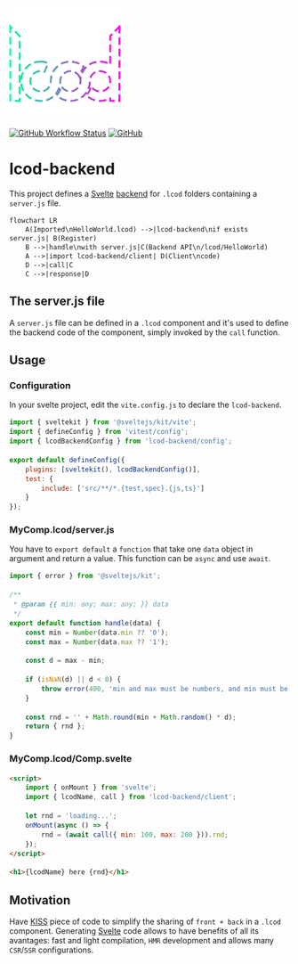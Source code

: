 <img alt="lcod animated" title="low code object descriptor" src="https://github.com/lcod-team/lcod-assets/raw/main/logo/lcod_color_border_anim.svg" style="height:200px"/>

[![GitHub Workflow Status](https://img.shields.io/github/actions/workflow/status/lcod-team/lcod-backend/ci.yml?label=tests&logo=githubactions&logoColor=success&branch=main)](https://github.com/lcod-team/lcod-backend/actions/workflows/ci.yml)
[![GitHub](https://img.shields.io/github/license/lcod-team/lcod-backend?logo=apache&logoColor=%239AC712)](LICENSE)

# lcod-backend

This project defines a [Svelte][1] [backend](https://github.com/sveltejs/svelte-preprocess/) for `.lcod` folders containing a `server.js` file.

```mermaid
flowchart LR
    A(Imported\nHelloWorld.lcod) -->|lcod-backend\nif exists server.js| B(Register)
    B -->|handle\nwith server.js|C(Backend API\n/lcod/HelloWorld)
    A -->|import lcod-backend/client| D(Client\ncode)
    D -->|call|C
    C -->|response|D
```

## The server.js file

A `server.js` file can be defined in a `.lcod` component and it's used to define the backend code of the component, simply invoked by the `call` function.

## Usage

### Configuration

In your svelte project, edit the `vite.config.js` to declare the `lcod-backend`.

```js
import { sveltekit } from '@sveltejs/kit/vite';
import { defineConfig } from 'vitest/config';
import { lcodBackendConfig } from 'lcod-backend/config';

export default defineConfig({
	plugins: [sveltekit(), lcodBackendConfig()],
	test: {
		include: ['src/**/*.{test,spec}.{js,ts}']
	}
});
```

### MyComp.lcod/server.js

You have to `export default` a `function` that take one `data` object in argument and return a value. This function can be `async` and use `await`.

```js
import { error } from '@sveltejs/kit';

/**
 * @param {{ min: any; max: any; }} data
 */
export default function handle(data) {
	const min = Number(data.min ?? '0');
	const max = Number(data.max ?? '1');

	const d = max - min;

	if (isNaN(d) || d < 0) {
		throw error(400, 'min and max must be numbers, and min must be less than max');
	}

	const rnd = '' + Math.round(min + Math.random() * d);
	return { rnd };
}
```

### MyComp.lcod/Comp.svelte

```html
<script>
	import { onMount } from 'svelte';
	import { lcodName, call } from 'lcod-backend/client';

	let rnd = 'loading...';
	onMount(async () => {
		rnd = (await call({ min: 100, max: 200 })).rnd;
	});
</script>

<h1>{lcodName} here {rnd}</h1>
```

## Motivation

Have [KISS](https://en.wikipedia.org/wiki/KISS_principle) piece of code to simplify the sharing of `front + back` in a `.lcod` component.
Generating [Svelte][1] code allows to have benefits of all its avantages: fast and light compilation, `HMR` development and allows many `CSR`/`SSR` configurations.

[1]: https://svelte.dev/
